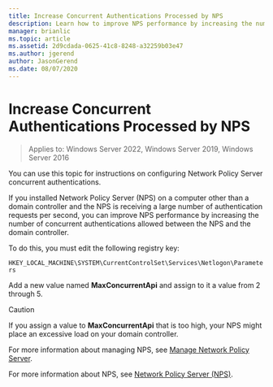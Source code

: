 ```yaml
---
title: Increase Concurrent Authentications Processed by NPS
description: Learn how to improve NPS performance by increasing the number of concurrent authentications allowed between the NPS and the domain controller.
manager: brianlic
ms.topic: article
ms.assetid: 2d9cdada-0625-41c8-8248-a32259b03e47
ms.author: jgerend
author: JasonGerend
ms.date: 08/07/2020
---
```


# Increase Concurrent Authentications Processed by NPS

>Applies to: Windows Server 2022, Windows Server 2019, Windows Server 2016

You can use this topic for instructions on configuring Network Policy Server concurrent authentications.

If you installed Network Policy Server \(NPS\) on a computer other than a domain controller and the NPS is receiving a large number of authentication requests per second, you can improve NPS performance by increasing the number of concurrent authentications allowed between the NPS and the domain controller.

To do this, you must edit the following registry key:

`HKEY_LOCAL_MACHINE\SYSTEM\CurrentControlSet\Services\Netlogon\Parameters`

Add a new value named **MaxConcurrentApi** and assign to it a value from 2 through 5.

>[!CAUTION]
>If you assign a value to **MaxConcurrentApi** that is too high, your NPS might place an excessive load on your domain controller.

For more information about managing NPS, see [Manage Network Policy Server](nps-manage-top.md).

For more information about NPS, see [Network Policy Server (NPS)](nps-top.md).
